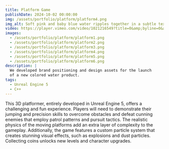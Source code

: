 ```yaml
---
title: Platform Game
publishDate: 2024-10-02 00:00:00
img: /assets/portfolio/platform/platform4.png
img_alt: Soft pink and baby blue water ripples together in a subtle texture.
video: https://player.vimeo.com/video/1021216549?title=0&amp;byline=0&amp;portrait=0&amp;badge=0&amp;autopause=0&amp;player_id=0&amp;app_id=58479
images:
  - /assets/portfolio/platform/platform1.png
  - /assets/portfolio/platform/platform2.png
  - /assets/portfolio/platform/platform3.png
  - /assets/portfolio/platform/platform4.png
  - /assets/portfolio/platform/platform5.png
  - /assets/portfolio/platform/platform6.png
description: |
  We developed brand positioning and design assets for the launch
  of a new colored water product.
tags:
  - Unreal Engine 5
  - C++
---
```


This 3D platformer, entirely developed in Unreal Engine 5, offers a challenging and fun experience. Players will need to demonstrate their jumping and precision skills to overcome obstacles and defeat cunning enemies that employ patrol patterns and pursuit tactics. The realistic physics of the moving platforms add an extra layer of complexity to the gameplay. Additionally, the game features a custom particle system that creates stunning visual effects, such as explosions and dust particles. Collecting coins unlocks new levels and character upgrades.